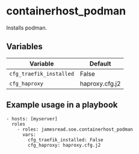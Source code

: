 # containerhost_podman

Installs podman.
## Variables
| Variable | Default |
|----------|---------|
| `cfg_traefik_installed` | False |
| `cfg_haproxy` | haproxy.cfg.j2 |


## Example usage in a playbook

```
- hosts: [myserver]
  roles
    - roles: jamesread.soe.containerhost_podman
      vars:
        cfg_traefik_installed: False
        cfg_haproxy: haproxy.cfg.j2
```
